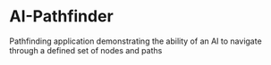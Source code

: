 # AI-Pathfinder
Pathfinding application demonstrating the ability of an AI to navigate through a defined set of nodes and paths
